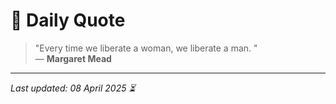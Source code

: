 # 📜 Daily Quote

> "Every time we liberate a woman, we liberate a man. "  
> — **Margaret Mead**

---

_Last updated: 08 April 2025 ⏳_
